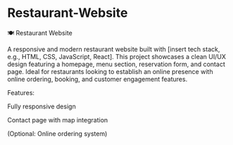 # Restaurant-Website
🍽️ Restaurant Website

A responsive and modern restaurant website built with [insert tech stack, e.g., HTML, CSS, JavaScript, React]. This project showcases a clean UI/UX design featuring a homepage, menu section, reservation form, and contact page. Ideal for restaurants looking to establish an online presence with online ordering, booking, and customer engagement features.

Features:

Fully responsive design

Contact page with map integration

(Optional: Online ordering system)
